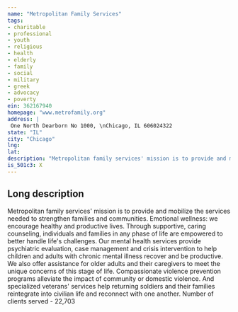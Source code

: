 ```yaml
---
name: "Metropolitan Family Services"
tags:
- charitable
- professional
- youth
- religious
- health
- elderly
- family
- social
- military
- greek
- advocacy
- poverty
ein: 362167940
homepage: "www.metrofamily.org"
address: |
 One North Dearborn No 1000, \nChicago, IL 606024322
state: "IL"
city: "Chicago"
lng: 
lat: 
description: "Metropolitan family services' mission is to provide and mobilize the services needed to strengthen families and communities. "
is_501c3: X
---
```


## Long description

Metropolitan family services' mission is to provide and mobilize the services needed to strengthen families and communities. Emotional wellness: we encourage healthy and productive lives. Through supportive, caring counseling, individuals and families in any phase of life are empowered to better handle life's challenges. Our mental health services provide psychiatric evaluation, case management and crisis intervention to help children and adults with chronic mental illness recover and be productive. We also offer assistance for older adults and their caregivers to meet the unique concerns of this stage of life. Compassionate violence prevention programs alleviate the impact of community or domestic violence. And specialized veterans' services help returning soldiers and their families reintegrate into civilian life and reconnect with one another. Number of clients served - 22,703
